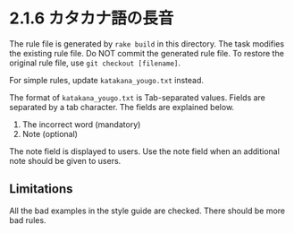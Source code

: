 # 2.1.6 カタカナ語の長音

The rule file is generated by `rake build` in this directory. The task
modifies the existing rule file. Do NOT commit the generated rule file.
To restore the original rule file, use `git checkout [filename]`.

For simple rules, update `katakana_yougo.txt` instead.

The format of `katakana_yougo.txt` is Tab-separated values. Fields are
separated by a tab character. The fields are explained below.

1. The incorrect word (mandatory)
1. Note (optional)

The note field is displayed to users. Use the note field when an additional
note should be given to users.

## Limitations

All the bad examples in the style guide are checked. There should be more bad
rules.
